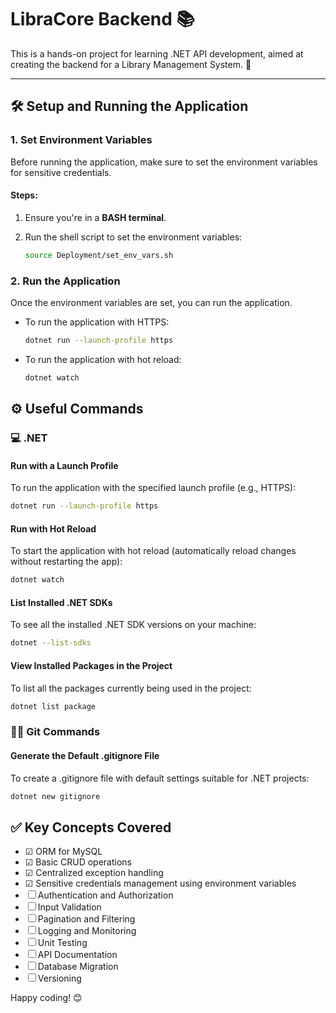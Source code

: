 # LibraCore Backend 📚

This is a hands-on project for learning .NET API development, aimed at creating the backend for a Library Management System. 🚀

---

## 🛠️ Setup and Running the Application

### 1. Set Environment Variables

Before running the application, make sure to set the environment variables for sensitive credentials.

#### Steps:

1. Ensure you're in a **BASH terminal**.

2. Run the shell script to set the environment variables:
   ```bash
   source Deployment/set_env_vars.sh
   ```

### 2. Run the Application
Once the environment variables are set, you can run the application.

- To run the application with HTTPS:
   ```bash
   dotnet run --launch-profile https
   ```
- To run the application with hot reload:
   ```bash
   dotnet watch
   ```

## ⚙️ Useful Commands

### 💻 .NET

#### Run with a Launch Profile

To run the application with the specified launch profile (e.g., HTTPS):

```bash
dotnet run --launch-profile https
```

#### Run with Hot Reload

To start the application with hot reload (automatically reload changes without restarting the app):

```bash
dotnet watch
```

#### List Installed .NET SDKs

To see all the installed .NET SDK versions on your machine:

```bash
dotnet --list-sdks
```

#### View Installed Packages in the Project

To list all the packages currently being used in the project:

```bash
dotnet list package
```

### 🧑‍💻 Git Commands

#### Generate the Default .gitignore File

To create a .gitignore file with default settings suitable for .NET projects:

```bash
dotnet new gitignore
```

## ✅ Key Concepts Covered
- ☑︎ ORM for MySQL
- ☑︎ Basic CRUD operations
- ☑︎ Centralized exception handling
- ☑︎ Sensitive credentials management using environment variables
- ☐ Authentication and Authorization
- ☐ Input Validation
- ☐ Pagination and Filtering
- ☐ Logging and Monitoring
- ☐ Unit Testing
- ☐ API Documentation
- ☐ Database Migration
- ☐ Versioning

Happy coding! 😊